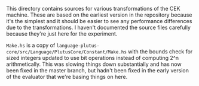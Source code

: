 This directory contains sources for various transformations of the CEK
machine. These are based on the earliest version in the repository
because it's the simplest and it should be easier to see any
performance differences due to the transformations.  I haven't
documented the source files carefully because they're just here for
the experiment.

`Make.hs` is a copy of
`language-plutus-core/src/Language/PlutusCore/Constant/Make.hs` with
the bounds check for sized integers updated to use bit operations
instead of computing 2^n arithmetically.  This was slowing things down
substantially and has now been fixed in the master branch, but hadn't
been fixed in the early version of the evaluator that we're basing things
on here.